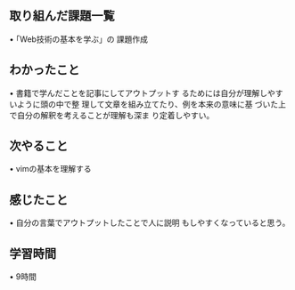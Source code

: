 ## 取り組んだ課題一覧
• ｢Web技術の基本を学ぶ」の 課題作成

## わかったこと
• 書籍で学んだことを記事にしてアウトプットす
  るためには自分が理解しやすいように頭の中で整
  理して文章を組み立てたり、例を本来の意味に基
  づいた上で自分の解釈を考えることが理解も深ま
  り定着しやすい。


## 次やること
• vimの基本を理解する

## 感じたこと
• 自分の言葉でアウトプットしたことで人に説明
  もしやすくなっていると思う。


## 学習時間
• 9時間